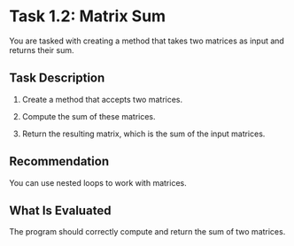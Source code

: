 # Task 1.2: Matrix Sum

You are tasked with creating a method that takes two matrices as input and returns their sum.

## Task Description

1. Create a method that accepts two matrices.

2. Compute the sum of these matrices.

3. Return the resulting matrix, which is the sum of the input matrices.

## Recommendation

You can use nested loops to work with matrices.

## What Is Evaluated

The program should correctly compute and return the sum of two matrices.
